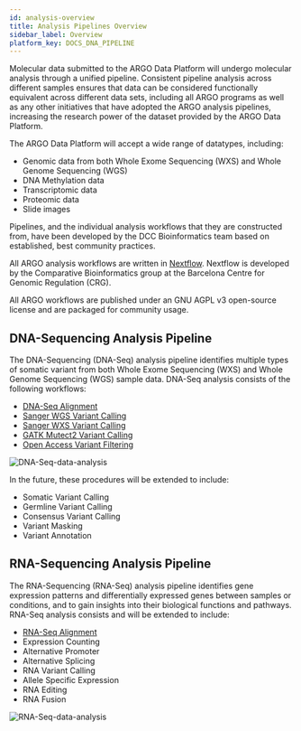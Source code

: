 ```yaml
---
id: analysis-overview
title: Analysis Pipelines Overview
sidebar_label: Overview
platform_key: DOCS_DNA_PIPELINE
---
```


Molecular data submitted to the ARGO Data Platform will undergo molecular analysis through a unified pipeline. Consistent pipeline analysis across different samples ensures that data can be considered functionally equivalent across different data sets, including all ARGO programs as well as any other initiatives that have adopted the ARGO analysis pipelines, increasing the research power of the dataset provided by the ARGO Data Platform.

The ARGO Data Platform will accept a wide range of datatypes, including:

- Genomic data from both Whole Exome Sequencing (WXS) and Whole Genome Sequencing (WGS)
- DNA Methylation data
- Transcriptomic data
- Proteomic data
- Slide images

Pipelines, and the individual analysis workflows that they are constructed from, have been developed by the DCC Bioinformatics team based on established, best community practices.

All ARGO analysis workflows are written in [Nextflow](https://www.nextflow.io/). Nextflow is developed by the Comparative Bioinformatics group at the Barcelona Centre for Genomic Regulation (CRG).

All ARGO workflows are published under an GNU AGPL v3 open-source license and are packaged for community usage.

## DNA-Sequencing Analysis Pipeline

The DNA-Sequencing (DNA-Seq) analysis pipeline identifies multiple types of somatic variant from both Whole Exome Sequencing (WXS) and Whole Genome Sequencing (WGS) sample data. DNA-Seq analysis consists of the following workflows:

- [DNA-Seq Alignment](/docs/analysis-workflows/dna-alignment)
- [Sanger WGS Variant Calling](/docs/analysis-workflows/dna-sanger-wgs-vc)
- [Sanger WXS Variant Calling](/docs/analysis-workflows/dna-sanger-wxs-vc)
- [GATK Mutect2 Variant Calling](/docs/analysis-workflows/dna-gatk-mutect2-vc)
- [Open Access Variant Filtering](/docs/analysis-workflows/dna-open-access-filtering)

![DNA-Seq-data-analysis](/assets/analysis-workflows/ARGO-DNA-seq-data-analysis.png)

In the future, these procedures will be extended to include:

- Somatic Variant Calling
- Germline Variant Calling
- Consensus Variant Calling
- Variant Masking
- Variant Annotation

## RNA-Sequencing Analysis Pipeline

The RNA-Sequencing (RNA-Seq) analysis pipeline identifies gene expression patterns and differentially expressed genes between samples or conditions, and to gain insights into their biological functions and pathways. RNA-Seq analysis consists and will be extended to include:

- [RNA-Seq Alignment](/docs/analysis-workflows/rna-alignment)
- Expression Counting
- Alternative Promoter
- Alternative Splicing
- RNA Variant Calling
- Allele Specific Expression
- RNA Editing
- RNA Fusion

![RNA-Seq-data-analysis](/assets/analysis-workflows/RNA-Seq-data-analysis.png)
